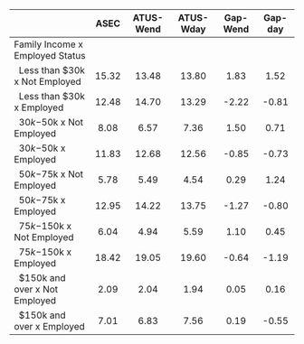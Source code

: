 
|                      |         ASEC |    ATUS-Wend |    ATUS-Wday |     Gap-Wend |      Gap-day |
| -------------------- | :----------: | :----------: | :----------: | :----------: | :----------: |
| Family Income x Employed Status |              |              |              |              |              |
| &nbsp;&nbsp;Less than $30k x Not Employed |        15.32 |        13.48 |        13.80 |         1.83 |         1.52 |
| &nbsp;&nbsp;Less than $30k x Employed |        12.48 |        14.70 |        13.29 |        -2.22 |        -0.81 |
| &nbsp;&nbsp;$30k-$50k x Not Employed |         8.08 |         6.57 |         7.36 |         1.50 |         0.71 |
| &nbsp;&nbsp;$30k-$50k x Employed |        11.83 |        12.68 |        12.56 |        -0.85 |        -0.73 |
| &nbsp;&nbsp;$50k-$75k x Not Employed |         5.78 |         5.49 |         4.54 |         0.29 |         1.24 |
| &nbsp;&nbsp;$50k-$75k x Employed |        12.95 |        14.22 |        13.75 |        -1.27 |        -0.80 |
| &nbsp;&nbsp;$75k-$150k x Not Employed |         6.04 |         4.94 |         5.59 |         1.10 |         0.45 |
| &nbsp;&nbsp;$75k-$150k x Employed |        18.42 |        19.05 |        19.60 |        -0.64 |        -1.19 |
| &nbsp;&nbsp;$150k and over x Not Employed |         2.09 |         2.04 |         1.94 |         0.05 |         0.16 |
| &nbsp;&nbsp;$150k and over x Employed |         7.01 |         6.83 |         7.56 |         0.19 |        -0.55 |


